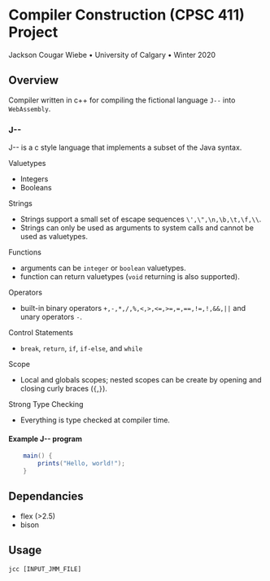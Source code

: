 # Compiler Construction (CPSC 411) Project
Jackson Cougar Wiebe &bull; University of Calgary &bull; Winter 2020

## Overview

Compiler written in c++ for compiling the fictional language `J--` into `WebAssembly`.

### J--

J-- is a c style language that implements a subset of the Java syntax. 

Valuetypes
- Integers
- Booleans

Strings
- Strings support a small set of escape sequences `\',\",\n,\b,\t,\f,\\`.
- Strings can only be used as arguments to system calls and cannot be used as valuetypes.

Functions
- arguments can be `integer` or `boolean` valuetypes.
- function can return valuetypes (`void` returning is also supported). 

Operators
- built-in binary operators `+,-,*,/,%,<,>,<=,>=,=,==,!=,!,&&,||` and unary operators `-`.

Control Statements
- `break`, `return`, `if`, `if-else`, and `while`

Scope
- Local and globals scopes; nested scopes can be create by opening and closing curly braces (`{`,`}`).

Strong Type Checking
- Everything is type checked at compiler time.


#### Example J-- program

```java
    main() {
        prints("Hello, world!");
    }
```

## Dependancies

- flex (>2.5)
- bison

## Usage

    jcc [INPUT_JMM_FILE]